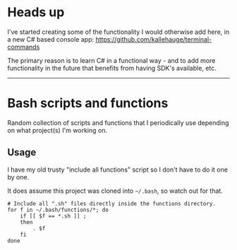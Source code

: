 # Heads up

I've started creating some of the functionality I would otherwise add here, in a new C# based console app: https://github.com/kallehauge/terminal-commands

The primary reason is to learn C# in a functional way - and to add more functionality in the future that benefits from having SDK's available, etc.

---

# Bash scripts and functions

Random collection of scripts and functions that I periodically use depending on what project(s) I'm working on.


## Usage

I have my old trusty "include all functions" script so I don't have to do it one by one.

It does assume this project was cloned into `~/.bash`, so watch out for that.

```
# Include all ".sh" files directly inside the functions directory.
for f in ~/.bash/functions/*; do
    if [[ $f == *.sh ]] ;
    then
        . $f
    fi
done
```
